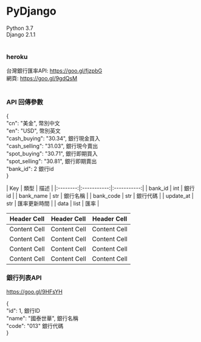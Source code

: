 # PyDjango <br/>
Python 3.7<br/>
Django 2.1.1<br/><br/>
### heroku <br/>
台灣銀行匯率API: https://goo.gl/fjzpbG<br/>
網頁: https://goo.gl/9gdQsM<br/>
<br/>
### API 回傳參數
<p> { <br/>
    "cn": "美金",  幣別中文 <br/>
    "en": "USD",   幣別英文 <br/>
    "cash_buying": "30.34",  銀行現金買入 <br/>
    "cash_selling": "31.03",  銀行現今賣出 <br/>
    "spot_buying": "30.71",  銀行即期買入 <br/>
    "spot_selling": "30.81",  銀行即期賣出 <br/>
    "bank_id": 2  銀行id <br/>
} </p>
| Key | 類型 | 描述 |   
|:--------:|:-----------:|:-----------:|
| bank_id | int | 銀行id | 
| bank_name | str | 銀行名稱 |
| bank_code | str | 銀行代碼 |
| update_at | str | 匯率更新時間 |
| data      | list | 匯率 |

| Header Cell | Header Cell | Header Cell |
| ------------- | ------------- | ------------- |
| Content Cell | Content Cell | Content Cell |
| Content Cell | Content Cell | Content Cell |
| Content Cell | Content Cell | Content Cell |
| Content Cell | Content Cell | Content Cell |

### 銀行列表API <br/>
https://goo.gl/9HFsYH <br/>
<p>{ <br/>
       "id": 1, 銀行ID <br/>
       "name": "國泰世華", 銀行名稱 <br/>
       "code": "013" 銀行代碼<br/>
    }<p>

